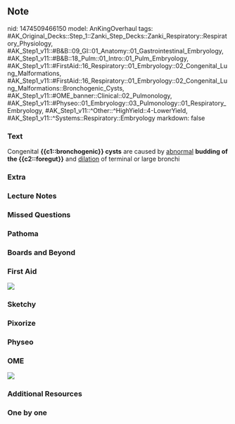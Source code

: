 ## Note
nid: 1474509466150
model: AnKingOverhaul
tags: #AK_Original_Decks::Step_1::Zanki_Step_Decks::Zanki_Respiratory::Respiratory_Physiology, #AK_Step1_v11::#B&B::09_GI::01_Anatomy::01_Gastrointestinal_Embryology, #AK_Step1_v11::#B&B::18_Pulm::01_Intro::01_Pulm_Embryology, #AK_Step1_v11::#FirstAid::16_Respiratory::01_Embryology::02_Congenital_Lung_Malformations, #AK_Step1_v11::#FirstAid::16_Respiratory::01_Embryology::02_Congenital_Lung_Malformations::Bronchogenic_Cysts, #AK_Step1_v11::#OME_banner::Clinical::02_Pulmonology, #AK_Step1_v11::#Physeo::01_Embryology::03_Pulmonology::01_Respiratory_Embryology, #AK_Step1_v11::^Other::^HighYield::4-LowerYield, #AK_Step1_v11::^Systems::Respiratory::Embryology
markdown: false

### Text
<div>
  Congenital <b>{{c1::bronchogenic}} cysts</b> are caused by
  <u>abnormal</u> <b>budding of the {{c2::foregut}}</b> and
  <u>dilation</u> of terminal or large bronchi
</div>

### Extra


### Lecture Notes


### Missed Questions


### Pathoma


### Boards and Beyond


### First Aid
<img src="tmpwLGaSy.png">

### Sketchy


### Pixorize


### Physeo


### OME
<div class="ome-widget">
  <a href=
  "https://onlinemeded.org/spa/pulmonology?ref=anki"><img src=
  "_OME_AnkiFlashcards_Topic_4.png"></a>
</div>

### Additional Resources


### One by one

